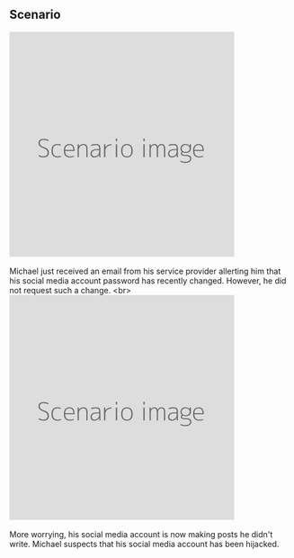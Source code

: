 
## Scenario

![](scenario.png)

Michael just received an email from his service provider allerting him that his social media account password has recently changed. However, he did not request such a change.
&lt;br&gt;
![](scenario.png)

More worrying, his social media account is now making posts he didn&#39;t write. Michael suspects that his social media account has been hijacked.

